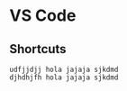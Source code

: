 # VS Code

## Shortcuts
```mermaid sdhdbzhd hola jajaja sjkdmd
udfjjdjj hola jajaja sjkdmd
djhdhjfh hola jajaja sjkdmd
```